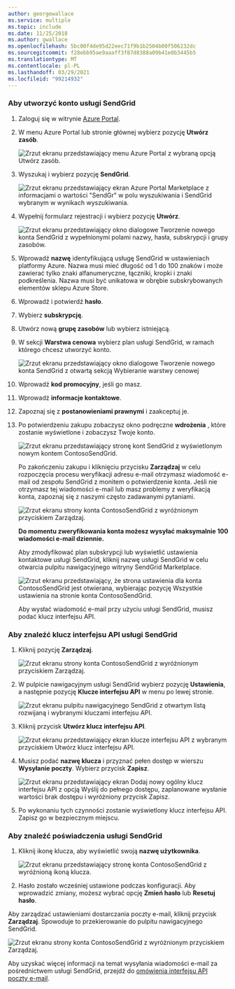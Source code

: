 ```yaml
---
author: georgewallace
ms.service: multiple
ms.topic: include
ms.date: 11/25/2018
ms.author: gwallace
ms.openlocfilehash: 5bc00f4de95d22eec71f9b1b2504b00f506232dc
ms.sourcegitcommit: f28ebb95ae9aaaff3f87d8388a09b41e0b3445b5
ms.translationtype: MT
ms.contentlocale: pl-PL
ms.lasthandoff: 03/29/2021
ms.locfileid: "99214932"
---
```

### <a name="to-sign-up-for-a-sendgrid-account"></a>Aby utworzyć konto usługi SendGrid
1. Zaloguj się w witrynie [Azure Portal][Azure portal].
2. W menu Azure Portal lub stronie głównej wybierz pozycję **Utwórz zasób**.

    ![Zrzut ekranu przedstawiający menu Azure Portal z wybraną opcją Utwórz zasób.][command-bar-new]
3. Wyszukaj i wybierz pozycję **SendGrid**.

    ![Zrzut ekranu przedstawiający ekran Azure Portal Marketplace z informacjami o wartości "SendGr" w polu wyszukiwania i SendGrid wybranym w wynikach wyszukiwania.][sendgrid-store]
4. Wypełnij formularz rejestracji i wybierz pozycję **Utwórz**.

    ![Zrzut ekranu przedstawiający okno dialogowe Tworzenie nowego konta SendGrid z wypełnionymi polami nazwy, hasła, subskrypcji i grupy zasobów.][sendgrid-create]
5. Wprowadź **nazwę** identyfikującą usługę SendGrid w ustawieniach platformy Azure. Nazwa musi mieć długość od 1 do 100 znaków i może zawierać tylko znaki alfanumeryczne, łączniki, kropki i znaki podkreślenia. Nazwa musi być unikatowa w obrębie subskrybowanych elementów sklepu Azure Store.
6. Wprowadź i potwierdź **hasło**.
7. Wybierz **subskrypcję**.
8. Utwórz nową **grupę zasobów** lub wybierz istniejącą.
9. W sekcji **Warstwa cenowa** wybierz plan usługi SendGrid, w ramach którego chcesz utworzyć konto.

    ![Zrzut ekranu przedstawiający okno dialogowe Tworzenie nowego konta SendGrid z otwartą sekcją Wybieranie warstwy cenowej][sendgrid-pricing]
10. Wprowadź **kod promocyjny**, jeśli go masz.
11. Wprowadź **informacje kontaktowe**.
12. Zapoznaj się z **postanowieniami prawnymi** i zaakceptuj je.
13. Po potwierdzeniu zakupu zobaczysz okno podręczne **wdrożenia** , które zostanie wyświetlone i zobaczysz Twoje konto.

    ![Zrzut ekranu przedstawiający stronę kont SendGrid z wyświetlonym nowym kontem ContosoSendGrid.][all-resources]

    Po zakończeniu zakupu i kliknięciu przycisku **Zarządzaj** w celu rozpoczęcia procesu weryfikacji adresu e-mail otrzymasz wiadomość e-mail od zespołu SendGrid z monitem o potwierdzenie konta. Jeśli nie otrzymasz tej wiadomości e-mail lub masz problemy z weryfikacją konta, zapoznaj się z naszymi często zadawanymi pytaniami.

    ![Zrzut ekranu strony konta ContosoSendGrid z wyróżnionym przyciskiem Zarządzaj.][manage]

    **Do momentu zweryfikowania konta możesz wysyłać maksymalnie 100 wiadomości e-mail dziennie.**

    Aby zmodyfikować plan subskrypcji lub wyświetlić ustawienia kontaktowe usługi SendGrid, kliknij nazwę usługi SendGrid w celu otwarcia pulpitu nawigacyjnego witryny SendGrid Marketplace.

    ![Zrzut ekranu przedstawiający, że strona ustawienia dla konta ContosoSendGrid jest otwierana, wybierając pozycję Wszystkie ustawienia na stronie konta ContosoSendGrid.][settings]

    Aby wysłać wiadomość e-mail przy użyciu usługi SendGrid, musisz podać klucz interfejsu API.

### <a name="to-find-your-sendgrid-api-key"></a>Aby znaleźć klucz interfejsu API usługi SendGrid
1. Kliknij pozycję **Zarządzaj**.

    ![Zrzut ekranu strony konta ContosoSendGrid z wyróżnionym przyciskiem Zarządzaj.][manage]
2. W pulpicie nawigacyjnym usługi SendGrid wybierz pozycję **Ustawienia**, a następnie pozycję **Klucze interfejsu API** w menu po lewej stronie.

    ![Zrzut ekranu pulpitu nawigacyjnego SendGrid z otwartym listą rozwijaną i wybranymi kluczami interfejsu API.][api-keys]

3. Kliknij przycisk **Utwórz klucz interfejsu API**.

    ![Zrzut ekranu przedstawiający ekran klucze interfejsu API z wybranym przyciskiem Utwórz klucz interfejsu API.][general-api-key]
4. Musisz podać **nazwę klucza** i przyznać pełen dostęp w wierszu **Wysyłanie poczty**. Wybierz przycisk **Zapisz**.

    ![Zrzut ekranu przedstawiający ekran Dodaj nowy ogólny klucz interfejsu API z opcją Wyślij do pełnego dostępu, zaplanowane wysłanie wartości brak dostępu i wyróżniony przycisk Zapisz.][access]
5. Po wykonaniu tych czynności zostanie wyświetlony klucz interfejsu API. Zapisz go w bezpiecznym miejscu.

### <a name="to-find-your-sendgrid-credentials"></a>Aby znaleźć poświadczenia usługi SendGrid
1. Kliknij ikonę klucza, aby wyświetlić swoją **nazwę użytkownika**.

    ![Zrzut ekranu przedstawiający stronę konta ContosoSendGrid z wyróżnioną ikoną klucza.][key]
2. Hasło zostało wcześniej ustawione podczas konfiguracji. Aby wprowadzić zmiany, możesz wybrać opcję **Zmień hasło** lub **Resetuj hasło**.

Aby zarządzać ustawieniami dostarczania poczty e-mail, kliknij przycisk **Zarządzaj**. Spowoduje to przekierowanie do pulpitu nawigacyjnego SendGrid.

![Zrzut ekranu strony konta ContosoSendGrid z wyróżnionym przyciskiem Zarządzaj.][manage]

Aby uzyskać więcej informacji na temat wysyłania wiadomości e-mail za pośrednictwem usługi SendGrid, przejdź do [omówienia interfejsu API poczty e-mail][Email API Overview].

<!--images-->

[command-bar-new]: ./media/sendgrid-sign-up/new-addon.png
[sendgrid-store]: ./media/sendgrid-sign-up/sendgrid-store.png
[sendgrid-create]: ./media/sendgrid-sign-up/sendgrid-create.png
[sendgrid-pricing]: ./media/sendgrid-sign-up/sendgrid-pricing.png
[all-resources]: ./media/sendgrid-sign-up/all-resources.png
[manage]: ./media/sendgrid-sign-up/manage.png
[settings]: ./media/sendgrid-sign-up/settings.png
[api-keys]: ./media/sendgrid-sign-up/api-keys.png
[general-api-key]: ./media/sendgrid-sign-up/general-api-key.png
[access]: ./media/sendgrid-sign-up/access.png
[key]: ./media/sendgrid-sign-up/key.png

<!--Links-->

[SendGrid Solutions]: https://sendgrid.com/solutions
[Azure portal]: https://portal.azure.com
[SendGrid Getting Started]: http://sendgrid.com/docs
[SendGrid Provisioning Process]: https://support.sendgrid.com/hc/articles/200181628-Why-is-my-account-being-provisioned-
[all APIs]: https://sendgrid.com/docs/API_Reference/index.html
[Email API Overview]: https://sendgrid.com/docs/API_Reference/Web_API_v3/Mail/index.html
